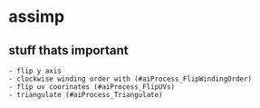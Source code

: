 # assimp

## stuff thats important
	- flip y axis
	- clockwise winding order with (#aiProcess_FlipWindingOrder)
	- flip uv coorinates (#aiProcess_FlipUVs)
	- triangulate (#aiProcess_Triangulate)